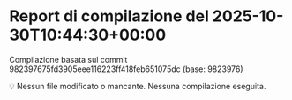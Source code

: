 # Report di compilazione del 2025-10-30T10:44:30+00:00

Compilazione basata sul commit 982397675fd3905eee116223ff418feb651075dc (base: 9823976)

💡 Nessun file modificato o mancante. Nessuna compilazione eseguita.
